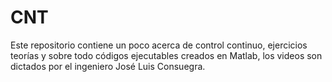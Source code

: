 # CNT
Este repositorio contiene un poco acerca de control continuo, ejercicios teorías y sobre todo códigos ejecutables creados en Matlab, los videos son dictados por el ingeniero José Luis Consuegra. 
